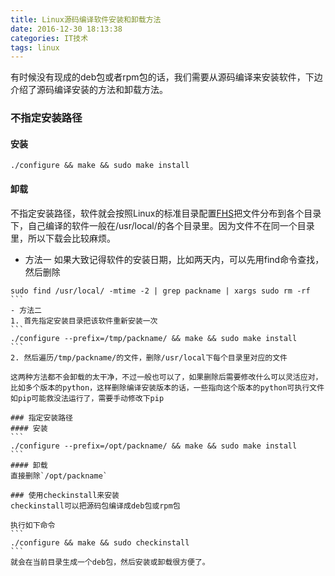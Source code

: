 ```yaml
---
title: Linux源码编译软件安装和卸载方法
date: 2016-12-30 18:13:38
categories: IT技术
tags: linux
---
```


有时候没有现成的deb包或者rpm包的话，我们需要从源码编译来安装软件，下边介绍了源码编译安装的方法和卸载方法。
### 不指定安装路径

#### 安装
```
./configure && make && sudo make install
```

#### 卸载
不指定安装路径，软件就会按照Linux的标准目录配置[FHS](http://baike.baidu.com/link?url=zTBXXkkWwZUg8_3ZBsnRToh3w6O5tF9WwV8_F7Z59vmIcdULndFAz10riZZfNw4WFPjAcE2SvJYmr1WXZYzNIa)把文件分布到各个目录下，自己编译的软件一般在/usr/local/的各个目录里。因为文件不在同一个目录里，所以下载会比较麻烦。
- 方法一
如果大致记得软件的安装日期，比如两天内，可以先用find命令查找，然后删除
````
sudo find /usr/local/ -mtime -2 | grep packname | xargs sudo rm -rf
```
- 方法二
1. 首先指定安装目录把该软件重新安装一次
```
./configure --prefix=/tmp/packname/ && make && sudo make install
```
2. 然后遍历/tmp/packname/的文件，删除/usr/local下每个目录里对应的文件

这两种方法都不会卸载的太干净，不过一般也可以了，如果删除后需要修改什么可以灵活应对，比如多个版本的python，这样删除编译安装版本的话，一些指向这个版本的python可执行文件如pip可能救没法运行了，需要手动修改下pip

### 指定安装路径
#### 安装
```
./configure --prefix=/opt/packname/ && make && sudo make install
```
#### 卸载
直接删除`/opt/packname`

### 使用checkinstall来安装
checkinstall可以把源码包编译成deb包或rpm包

执行如下命令
```
./configure && make && sudo checkinstall
```
就会在当前目录生成一个deb包，然后安装或卸载很方便了。
